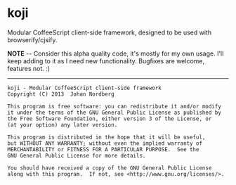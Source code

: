 
# koji

Modular CoffeeScript client-side framework, designed to be used with browserify/cjsify.

**NOTE** -- Consider this alpha quality code, it's mostly for my own usage. I'll keep adding to it as I need new functionality. Bugfixes are welcome, features not. :)

---

    koji - Modular CoffeeScript client-side framework
    Copyright (C) 2013  Johan Nordberg

    This program is free software: you can redistribute it and/or modify
    it under the terms of the GNU General Public License as published by
    the Free Software Foundation, either version 3 of the License, or
    (at your option) any later version.

    This program is distributed in the hope that it will be useful,
    but WITHOUT ANY WARRANTY; without even the implied warranty of
    MERCHANTABILITY or FITNESS FOR A PARTICULAR PURPOSE.  See the
    GNU General Public License for more details.

    You should have received a copy of the GNU General Public License
    along with this program.  If not, see <http://www.gnu.org/licenses/>.
